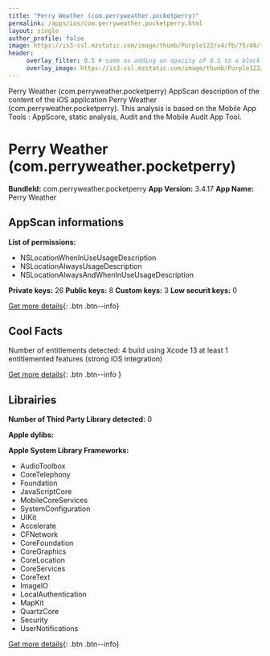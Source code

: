 ```yaml
---
title: "Perry Weather (com.perryweather.pocketperry)"
permalink: /apps/ios/com.perryweather.pocketperry.html
layout: single
author_profile: false
image: https://is3-ssl.mzstatic.com/image/thumb/Purple122/v4/fb/75/49/fb75492d-6684-0974-2f19-185b12517c38/AppIcon-1x_U007emarketing-1-85-220.png/512x512bb.jpg
header: 
     overlay_filter: 0.5 # same as adding an opacity of 0.5 to a black background
     overlay_image: https://is3-ssl.mzstatic.com/image/thumb/Purple122/v4/fb/75/49/fb75492d-6684-0974-2f19-185b12517c38/AppIcon-1x_U007emarketing-1-85-220.png/512x512bb.jpg
---
```

Perry Weather (com.perryweather.pocketperry) AppScan description of the content of the iOS application Perry Weather (com.perryweather.pocketperry). This analysis is based on the Mobile App Tools : AppScore, static analysis, Audit and the Mobile Audit App Tool.

# Perry Weather (com.perryweather.pocketperry)

**BundleId:** com.perryweather.pocketperry
**App Version:** 3.4.17
**App Name:** Perry Weather


## AppScan informations 

**List of permissions:** 
- NSLocationWhenInUseUsageDescription
- NSLocationAlwaysUsageDescription
- NSLocationAlwaysAndWhenInUseUsageDescription
  
  
**Private keys:** 26
**Public keys:** 8
**Custom keys:** 3
**Low securit keys:** 0
  
[Get more details](/pricing.html){: .btn .btn--info}

## Cool Facts

Number of entitlements detected: 4
build using Xcode 13
at least 1 entitlemented features (strong iOS integration)
  
[Get more details](/pricing.html){: .btn .btn--info }

## Librairies 
**Number of Third Party Library detected:** 0


**Apple dylibs:**


**Apple System Library Frameworks:**
- AudioToolbox
- CoreTelephony
- Foundation
- JavaScriptCore
- MobileCoreServices
- SystemConfiguration
- UIKit
- Accelerate
- CFNetwork
- CoreFoundation
- CoreGraphics
- CoreLocation
- CoreServices
- CoreText
- ImageIO
- LocalAuthentication
- MapKit
- QuartzCore
- Security
- UserNotifications


  
[Get more details](/pricing.html){: .btn .btn--info}

